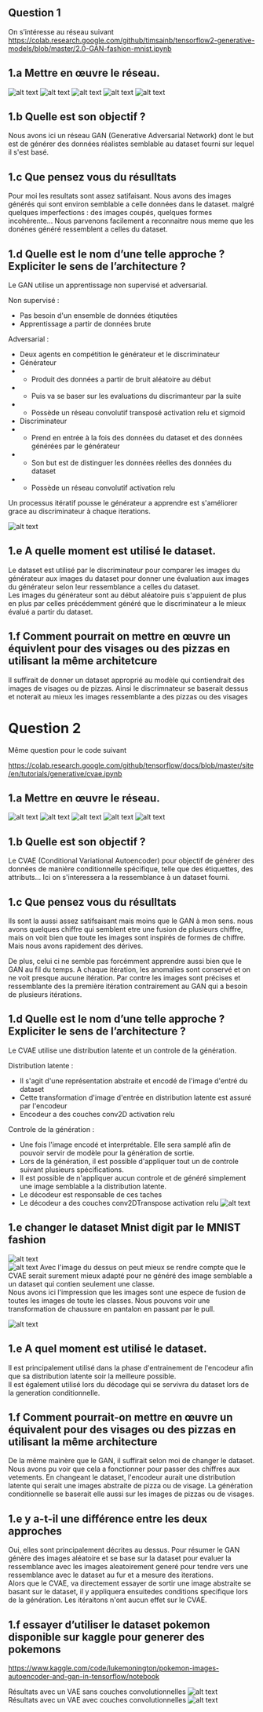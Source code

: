 ## Question 1 
On s’intéresse au réseau suivant  
https://colab.research.google.com/github/timsainb/tensorflow2-generative-models/blob/master/2.0-GAN-fashion-mnist.ipynb 

## 1.a Mettre en œuvre le réseau.
![alt text](./img/screen1.png)
![alt text](./img/screen2.png)
![alt text](./img/screen3.png)
![alt text](./img/screen4.png)
![alt text](./img/screen5.png)

## 1.b Quelle est son objectif ?
Nous avons ici un réseau GAN (Generative Adversarial Network) dont le but est de générer des données réalistes semblable au dataset fourni sur lequel il s'est basé.  

## 1.c Que pensez vous du résulltats
Pour moi les resultats sont assez satifaisant. Nous avons des images générés qui sont environ semblable a celle données dans le dataset. malgré quelques imperfections : des images coupés, quelques formes incohérente... Nous parvenons facilement a reconnaitre nous meme que les donénes généré ressemblent a celles du dataset.

## 1.d Quelle est le nom d’une telle approche ? Expliciter le sens de l’architecture ?

Le GAN utilise un apprentissage non supervisé et adversarial.  

Non supervisé : 
- Pas besoin d'un ensemble de données étiqutées
- Apprentissage a partir de données brute    

Adversarial : 
- Deux agents en compétition le générateur et le discriminateur
- Générateur 
- - Produit des données a partir de bruit aléatoire au début
- - Puis va se baser sur les evaluations du discrimanteur par la suite 
- - Possède un réseau convolutif transposé activation relu et sigmoid
- Discriminateur
- - Prend en entrée à la fois des données du dataset et des données générées par le générateur 
- - Son but est de distinguer les données réelles des données du dataset
- - Possède un réseau convolutif activation relu

Un processus itératif pousse le générateur a apprendre est s'améliorer grace au discriminateur à chaque iterations.

![alt text](./img/screen12.png)


## 1.e  A quelle moment est utilisé le dataset.
Le dataset est utilisé par le discriminateur pour comparer les images du générateur aux images du dataset pour donner une évaluation aux images du générateur selon leur ressemblance a celles du dataset.  
Les images du générateur sont au début aléatoire puis s'appuient de plus en plus par celles précédemment généré que le discriminateur a le mieux évalué a partir du dataset. 

## 1.f Comment pourrait on mettre en œuvre un équivlent pour des visages ou des pizzas en utilisant la même architetcure
Il suffirait de donner un dataset approprié au modèle qui contiendrait des images de visages ou de pizzas. Ainsi le discrimnateur se baserait dessus et noterait au mieux les images ressemblante a des pizzas ou des visages

# Question 2 
Même question pour le code suivant  

https://colab.research.google.com/github/tensorflow/docs/blob/master/site/en/tutorials/generative/cvae.ipynb

## 1.a Mettre en œuvre le réseau.
![alt text](./img/screen6.png)
![alt text](./img/screen7.png)
![alt text](./img/screen8.png)
![alt text](./img/screen9.png)
![alt text](./img/screen10.png)

## 1.b Quelle est son objectif ?
Le CVAE (Conditional Variational Autoencoder) pour objectif de générer des données de manière conditionnelle spécifique, telle que des étiquettes, des attributs... Ici on s'interessera a la ressemblance à un dataset fourni.

## 1.c Que pensez vous du résulltats
Ils sont la aussi assez satifsaisant mais moins que le GAN à mon sens. nous avons quelques chiffre qui semblent etre une fusion de plusieurs chiffre, mais on voit bien que toute les images sont inspirés de formes de chiffre. Mais nous avons rapidement des dérives.  

De plus, celui ci ne semble pas forcémment apprendre aussi bien que le GAN au fil du temps. A chaque itération, les anomalies sont conservé et on ne voit presque aucune itération. Par contre les images sont précises et ressemblante des la première itération contrairement au GAN qui a besoin de plusieurs itérations.

## 1.d Quelle est le nom d’une telle approche ? Expliciter le sens de l’architecture ?

Le CVAE utilise une distribution latente et un controle de la génération.  

Distribution latente : 
- Il s'agit d'une représentation abstraite et encodé de l'image d'entré du dataset
- Cette transformation d'image d'entrée en distribution latente est assuré par l'encodeur
- Encodeur a des couches conv2D activation relu 

Controle de la génération : 
- Une fois l'image encodé et interprétable. Elle sera samplé afin de pouvoir servir de modèle pour la génération de sortie. 
- Lors de la génération, il est possible d'appliquer tout un de controle suivant plusieurs spécifications. 
- Il est possible de n'appliquer aucun controle et de généré simplement une image semblable a la distribution latente. 
- Le décodeur est responsable de ces taches
- Le décodeur a des couches conv2DTranspose activation relu
![alt text](./img/screen11.png)

## 1.e changer le dataset Mnist digit par le MNIST fashion
![alt text](./img/screen13.png)  
![alt text](./img/screen14.png) 
Avec l'image du dessus on peut mieux se rendre compte que le CVAE serait surement mieux adapté pour ne généré des image semblable a un dataset qui contien seulement une classe.  
Nous avons ici l'impression que les images sont une espece de fusion de toutes les images de toute les classes. Nous pouvons voir une transformation de chaussure en pantalon en passant par le pull.  

![alt text](./img/cvae.gif)  


## 1.e  A quel moment est utilisé le dataset.
Il est principalement utilisé dans la phase d'entrainement de l'encodeur afin que sa distribution latente soir la meilleure possible.  
Il est également utilisé lors du décodage qui se servivra du dataset lors de la generation conditionnelle.

## 1.f Comment pourrait-on mettre en œuvre un équivalent pour des visages ou des pizzas en utilisant la même architecture
De la même mainère que le GAN, il suffirait selon moi de changer le dataset. Nous avons pu voir que cela a fonctionner pour passer des chiffres aux vetements. En changeant le dataset, l'encodeur aurait une distribution latente qui serait une images abstraite de pizza ou de visage. La génération conditionnelle se baserait elle aussi sur les images de pizzas ou de visages.

## 1.e y  a-t-il une différence entre les deux approches
Oui, elles sont principalement décrites au dessus. 
Pour résumer le GAN génère des images aléatoire et se base sur la dataset pour evaluer la ressemblance avec les images aleatoirement generé pour tendre vers une ressemblance avec le dataset au fur et a mesure des iterations.   
Alors que le CVAE, va directement essayer de sortir une image abstraite se basant sur le dataset, il y appliquera ensuitedes conditions specifique lors de la génération. Les itéraitons n'ont aucun effet sur le CVAE.

## 1.f essayer d’utiliser le dataset pokemon disponible sur kaggle pour generer des pokemons

https://www.kaggle.com/code/lukemonington/pokemon-images-autoencoder-and-gan-in-tensorflow/notebook

Résultats avec un VAE sans couches convolutionnelles
![alt text](./img/screen15.png)  
Résultats avec un VAE avec couches convolutionnelles
![alt text](./img/screen16.png)  